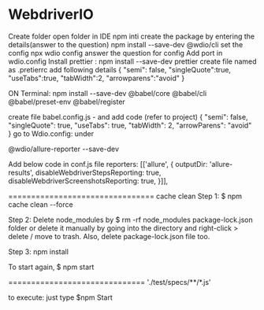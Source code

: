 # WebdriverIO
Create folder
open folder in IDE
	npm inti
create the package by entering the details(answer to the question)
	npm install --save-dev @wdio/cli
set the config
	npx wdio config
	answer the question for config
	Add port in wdio.config
Install prettier :  npm install --save-dev prettier
create file named as .pretierrc
 add following details
	{
    "semi": false,
    "singleQuote":true,
    "useTabs":true,
    "tabWidth":2,
    "arrowparens":"avoid"
}


ON Terminal:
npm install --save-dev @babel/core @babel/cli @babel/preset-env @babel/register


create file babel.config.js - and add code (refer to project)
{
    "semi": false,
    "singleQuote": true,
    "useTabs": true,
    "tabWidth": 2,
    "arrowParens": "avoid"
}
go to Wdio.config:  under

@wdio/allure-reporter --save-dev

Add below code in conf.js file 
 reporters: [['allure', {
        outputDir: 'allure-results',
        disableWebdriverStepsReporting: true,
        disableWebdriverScreenshotsReporting: true,
    }]],


================================
cache clean
Step 1: $ npm cache clean --force

Step 2: Delete node_modules by $ rm -rf node_modules package-lock.json folder or delete it manually by going into the directory and right-click > delete / move to trash. Also, delete package-lock.json file too.

Step 3: npm install

To start again, $ npm start


==============================
 './test/specs/**/*.js'
 
 to execute: just type $npm Start

